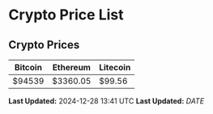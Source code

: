# Crypto Price List

## Crypto Prices
| Bitcoin | Ethereum | Litecoin |
| ------- | -------- | -------- |
| $94539 | $3360.05 | $99.56 |
**Last Updated:** 2024-12-28 13:41 UTC
**Last Updated:** $DATE$
